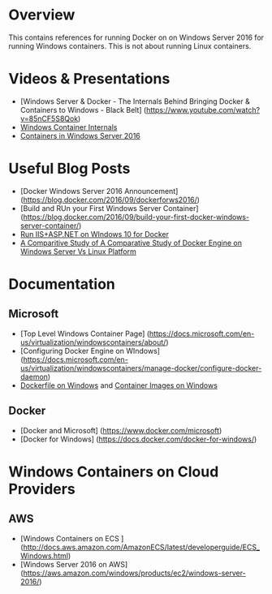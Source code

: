 # Overview

This contains references for running Docker on on Windows Server 2016 for running Windows containers. This is not about running Linux containers. 

# Videos & Presentations
- [Windows Server & Docker - The Internals Behind Bringing Docker & Containers to Windows - Black Belt] (https://www.youtube.com/watch?v=85nCF5S8Qok)
- [Windows Container Internals](https://www.youtube.com/watch?v=sVngukE7msU&t=1868s)
- [Containers in Windows Server 2016](https://www.youtube.com/watch?v=LgKGLT-OL1E&t=68s)

# Useful Blog Posts

- [Docker Windows Server 2016 Announcement] (https://blog.docker.com/2016/09/dockerforws2016/) 
- [Build and RUn your First Windows Server Container] (https://blog.docker.com/2016/09/build-your-first-docker-windows-server-container/)
- [Run IIS+ASP.NET on WIndows 10 for Docker](http://blog.alexellis.io/run-iis-asp-net-on-windows-10-with-docker/)
- [A Comparitive Study of A Comparative Study of Docker Engine on Windows Server Vs Linux Platform](http://collabnix.com/archives/1965) 

# Documentation
## Microsoft
- [Top Level Windows Container Page] (https://docs.microsoft.com/en-us/virtualization/windowscontainers/about/)
- [Configuring Docker Engine on WIndows] (https://docs.microsoft.com/en-us/virtualization/windowscontainers/manage-docker/configure-docker-daemon)
- [Dockerfile on Windows](https://docs.microsoft.com/en-us/virtualization/windowscontainers/manage-docker/manage-windows-dockerfile) and [Container Images on Windows](https://docs.microsoft.com/en-us/virtualization/windowscontainers/quick-start/quick-start-images)

## Docker
- [Docker and Microsoft] (https://www.docker.com/microsoft)
- [Docker for Windows] (https://docs.docker.com/docker-for-windows/)

# Windows Containers on Cloud Providers
## AWS
- [Windows Containers on ECS ] (http://docs.aws.amazon.com/AmazonECS/latest/developerguide/ECS_Windows.html)
- [Windows Server 2016 on AWS] (https://aws.amazon.com/windows/products/ec2/windows-server-2016/)
